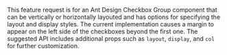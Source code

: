 This feature request is for an Ant Design Checkbox Group component that can be vertically or horizontally layouted and has options for specifying the layout and display styles. The current implementation causes a margin to appear on the left side of the checkboxes beyond the first one. The suggested API includes additional props such as `layout`, `display`, and `col` for further customization.
